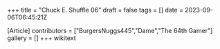 +++
title = "Chuck E. Shuffle 06"
draft = false
tags = []
date = 2023-09-06T06:45:21Z

[Article]
contributors = ["BurgersNuggs445","Dame","The 64th Gamer"]
gallery = []
+++
wikitext